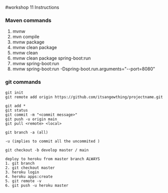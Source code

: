 #workshop 11 Instructions

### Maven commands

1. mvnw
2. mvn compile
3. mvnw package
4. mvnw clean package
5. mvnw clean 
6. mvnw clean package spring-boot:run
7. mvnw spring-boot:run
8. mvnw spring-boot:run -Dspring-boot.run.arguments="--port=8080"


### git commands

    git init
    git remote add origin https://github.com/itsangewthing/projectname.git

    git add *
    git status
    git commit -m "<commit message>"
    git push -u origin main 
    git pull <remote> <local>

    git branch -a (all)

    -u (implies to commit all the uncommited )

    git checkout -b develop master / main 

    deploy to heroku from master branch ALWAYS
    1. git branch
    2. git checkout master
    3. heroku login
    4. heroku apps:create
    5. git remote -v
    6. git push -u heroku master